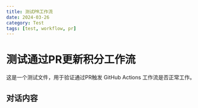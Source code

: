 ```yaml
---
title: 测试PR工作流
date: 2024-03-26
category: Test
tags: [test, workflow, pr]
---
```


# 测试通过PR更新积分工作流

这是一个测试文件，用于验证通过PR触发 GitHub Actions 工作流是否正常工作。

## 对话内容
